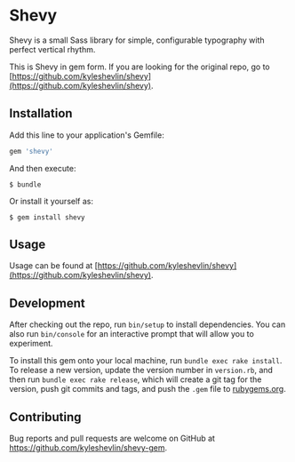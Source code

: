 # Shevy

Shevy is a small Sass library for simple, configurable typography with perfect vertical rhythm.

This is Shevy in gem form. If you are looking for the original repo, go to [https://github.com/kyleshevlin/shevy](https://github.com/kyleshevlin/shevy).

## Installation

Add this line to your application's Gemfile:

```ruby
gem 'shevy'
```

And then execute:

    $ bundle

Or install it yourself as:

    $ gem install shevy

## Usage

Usage can be found at [https://github.com/kyleshevlin/shevy](https://github.com/kyleshevlin/shevy).

## Development

After checking out the repo, run `bin/setup` to install dependencies. You can also run `bin/console` for an interactive prompt that will allow you to experiment.

To install this gem onto your local machine, run `bundle exec rake install`. To release a new version, update the version number in `version.rb`, and then run `bundle exec rake release`, which will create a git tag for the version, push git commits and tags, and push the `.gem` file to [rubygems.org](https://rubygems.org).

## Contributing

Bug reports and pull requests are welcome on GitHub at https://github.com/kyleshevlin/shevy-gem.

